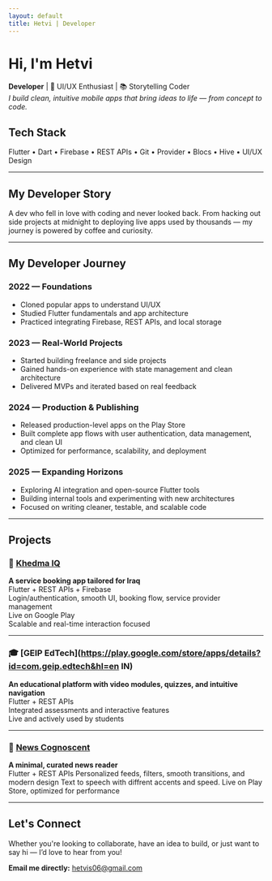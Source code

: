 ```yaml
---
layout: default
title: Hetvi | Developer
---
```


# Hi, I'm Hetvi

**Developer** | 🎨 UI/UX Enthusiast | 📚 Storytelling Coder  
*I build clean, intuitive mobile apps that bring ideas to life — from concept to code.*

##  Tech Stack

Flutter • Dart • Firebase • REST APIs • Git • Provider • Blocs • Hive • UI/UX Design

---

##  My Developer Story

A dev who fell in love with coding and never looked back. From hacking out side projects at midnight to deploying live apps used by thousands — my journey is powered by coffee and curiosity.

---

##  My Developer Journey

### 2022 — Foundations
- Cloned popular apps to understand UI/UX
- Studied Flutter fundamentals and app architecture
- Practiced integrating Firebase, REST APIs, and local storage

### 2023 — Real-World Projects
- Started building freelance and side projects
- Gained hands-on experience with state management and clean architecture
- Delivered MVPs and iterated based on real feedback

### 2024 — Production & Publishing
- Released production-level apps on the Play Store
- Built complete app flows with user authentication, data management, and clean UI
- Optimized for performance, scalability, and deployment

### 2025 — Expanding Horizons
- Exploring AI integration and open-source Flutter tools
- Building internal tools and experimenting with new architectures
- Focused on writing cleaner, testable, and scalable code

---

## Projects

### 📍 [Khedma IQ](https://play.google.com/store/apps/details?id=com.khedma.iq&hl=en_IN)

**A service booking app tailored for Iraq**  
 Flutter + REST APIs + Firebase  
 Login/authentication, smooth UI, booking flow, service provider management  
 Live on Google Play  
 Scalable and real-time interaction focused

---

### 🎓 [GEIP EdTech](https://play.google.com/store/apps/details?id=com.geip.edtech&hl=en IN)

**An educational platform with video modules, quizzes, and intuitive navigation**  
 Flutter + REST APIs  
 Integrated assessments and interactive features  
 Live and actively used by students

---

### 📰 [News Cognoscent](https://play.google.com/store/apps/details?id=com.news.cognoscent&hl=en_IN)

**A minimal, curated news reader**  
 Flutter + REST APIs
 Personalized feeds, filters, smooth transitions, and modern design 
 Text to speech with diffrent accents and speed. 
 Live on Play Store, optimized for performance

---
## Let's Connect

Whether you're looking to collaborate, have an idea to build, or just want to say hi — I’d love to hear from you!

 **Email me directly:** [hetvis06@gmail.com](mailto:hetvis06@gmail.com)
